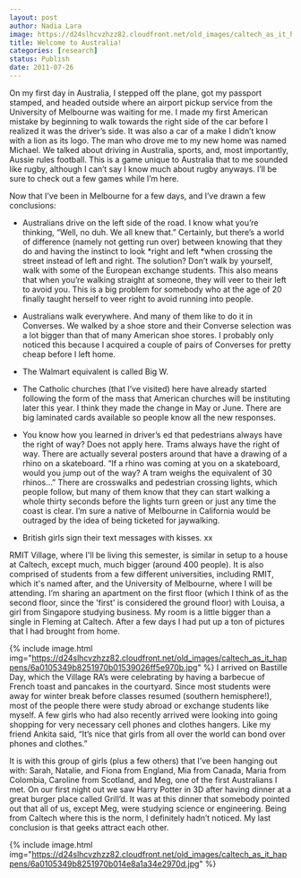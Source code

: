 ```yaml
---
layout: post
author: Nadia Lara
image: https://d24slhcvzhzz82.cloudfront.net/old_images/caltech_as_it_happens/6a0105349b8251970b014e8a1a38a6970d.jpg
title: Welcome to Australia!
categories: [research]
status: Publish
date: 2011-07-26
---
```



On my first day in Australia, I stepped off the plane, got my passport stamped, and headed outside where an airport pickup service from the University of Melbourne was waiting for me. I made my first American mistake by beginning to walk towards the right side of the car before I realized it was the driver’s side. It was also a car of a make I didn’t know with a lion as its logo. The man who drove me to my new home was named Michael. We talked about driving in Australia, sports, and, most importantly, Aussie rules football. This is a game unique to Australia that to me sounded like rugby, although I can’t say I know much about rugby anyways. I’ll be sure to check out a few games while I’m here.

Now that I’ve been in Melbourne for a few days, and I’ve drawn a few conclusions:

- Australians drive on the left side of the road. I know what you’re thinking, “Well, no duh. We all knew that.” Certainly, but there’s a world of difference (namely not getting run over) between knowing that they do and having the instinct to look *right and left *when crossing the street instead of left and right. The solution? Don’t walk by yourself, walk with some of the European exchange students. This also means that when you’re walking straight at someone, they will veer to their left to avoid you. This is a big problem for somebody who at the age of 20 finally taught herself to veer right to avoid running into people.

- Australians walk everywhere. And many of them like to do it in Converses. We walked by a shoe store and their Converse selection was a lot bigger than that of many American shoe stores. I probably only noticed this because I acquired a couple of pairs of Converses for pretty cheap before I left home.

- The Walmart equivalent is called Big W.

- The Catholic churches (that I’ve visited) here have already started following the form of the mass that American churches will be instituting later this year. I think they made the change in May or June. There are big laminated cards available so people know all the new responses.

- You know how you learned in driver’s ed that pedestrians always have the right of way? Does not apply here. Trams always have the right of way. There are actually several posters around that have a drawing of a rhino on a skateboard. “If a rhino was coming at you on a skateboard, would you jump out of the way? A tram weighs the equivalent of 30 rhinos…” There are crosswalks and pedestrian crossing lights, which people follow, but many of them know that they can start walking a whole thirty seconds before the lights turn green or just any time the coast is clear. I’m sure a native of Melbourne in California would be outraged by the idea of being ticketed for jaywalking.

- British girls sign their text messages with kisses. xx

RMIT Village, where I'll be living this semester, is similar in setup to a house at Caltech, except much, much bigger (around 400 people). It is also comprised of students from a few different universities, including RMIT, which it's named after, and the University of Melbourne, where I will be attending. I’m sharing an apartment on the first floor (which I think of as the second floor, since the 'first' is considered the ground floor) with Louisa, a girl from Singapore studying business. My room is a little bigger than a single in Fleming at Caltech. After a few days I had put up a ton of pictures that I had brought from home.


{% include image.html img="https://d24slhcvzhzz82.cloudfront.net/old_images/caltech_as_it_happens/6a0105349b8251970b01539026ff5e970b.jpg" %}
I arrived on Bastille Day, which the Village RA’s were celebrating by having a barbecue of French toast and pancakes in the courtyard. Since most students were away for winter break before classes resumed (southern hemisphere!), most of the people there were study abroad or exchange students like myself. A few girls who had also recently arrived were looking into going shopping for very necessary cell phones and clothes hangers. Like my friend Ankita said, “It’s nice that girls from all over the world can bond over phones and clothes.”

It is with this group of girls (plus a few others) that I’ve been hanging out with: Sarah, Natalie, and Fiona from England, Mia from Canada, Maria from Colombia, Caroline from Scotland, and Meg, one of the first Australians I met. On our first night out we saw Harry Potter in 3D after having dinner at a great burger place called Grill’d. It was at this dinner that somebody pointed out that all of us, except Meg, were studying science or engineering. Being from Caltech where this is the norm, I definitely hadn’t noticed. My last conclusion is that geeks attract each other.


{% include image.html img="https://d24slhcvzhzz82.cloudfront.net/old_images/caltech_as_it_happens/6a0105349b8251970b014e8a1a34e2970d.jpg" %}
